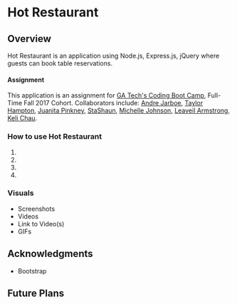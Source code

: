 # Hot Restaurant

## Overview
Hot Restaurant is an application using Node.js, Express.js, jQuery where guests can book table reservations.

#### Assignment
This application is an assignment for [GA Tech's Coding Boot Camp](https://codingbootcamp.pe.gatech.edu/), Full-Time Fall 2017 Cohort. Collaborators include: [Andre Jarboe](https://github.com/andrejarboe), [Taylor Hampton](https://github.com/twayne31), [Juanita Pinkney](https://github.com/juanitapinkney), [StaShaun](https://github.com/sashmore288), [Michelle Johnson](https://github.com/JohnsonMic), [Leaveil Armstrong](https://github.com/armsle2), [Keli Chau](https://github.com/KeliChau).

### How to use Hot Restaurant
1.
2.
3.
4.

### Visuals
+ Screenshots
+ Videos 
+ Link to Video(s)
+ GIFs 

## Acknowledgments
+ Bootstrap

## Future Plans
